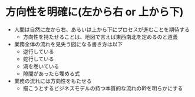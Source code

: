 # 方向性を明確に(左から右 or 上から下)

* 人間は自然に左から右、あるいは上から下にプロセスが進むことを期待する
    * 方向性を持たせることは、地図で言えば東西南北を定めるのと道義
* 業務全体の流れを見失う図になる書き方は以下
    * 逆行している
    * 蛇行している
    * 渦を巻いている
    * 隙間があったら埋める式
* 業務の流れには方向性をもたせる
    * 描こうとするビジネスモデルの持つ本質的な流れの幹を明らかにする
    
